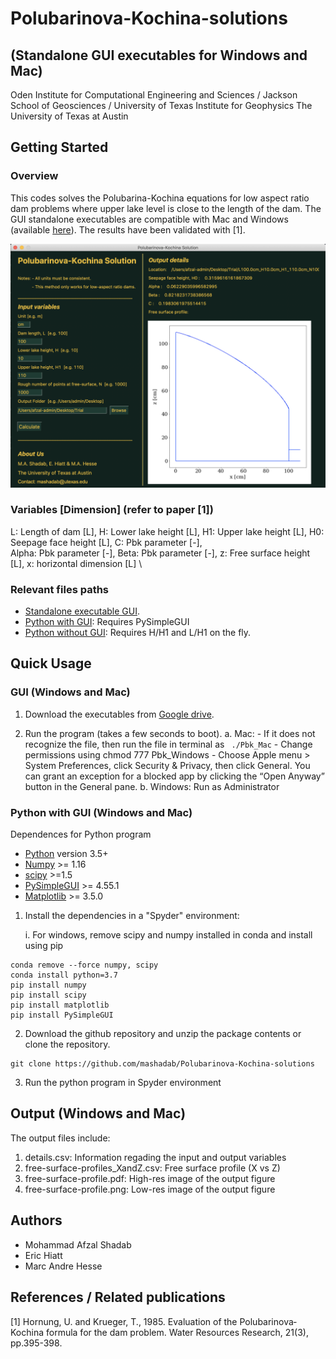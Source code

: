 # Polubarinova-Kochina-solutions
## (Standalone GUI executables for Windows and Mac)
Oden Institute for Computational Engineering and Sciences / Jackson School of Geosciences / University of Texas Institute for Geophysics
The University of Texas at Austin


## Getting Started

### Overview

This codes solves the Polubarina-Kochina equations for low aspect ratio dam problems where upper lake level is close to the length of the dam. The GUI standalone executables are compatible with Mac and Windows (available [here](https://drive.google.com/drive/u/0/folders/184aby8uWy1ZTMGidqhQwq9rfznjocVY1)). The results have been validated with [1].

![cover](/cover/cover.png?raw=true)

### Variables [Dimension] (refer to paper [1])

L: Length of dam [L],   H: Lower lake height [L],   H1: Upper lake height [L],   H0: Seepage face height [L],   C: Pbk parameter [-], \
Alpha: Pbk parameter [-],   Beta:  Pbk parameter [-],   z: Free surface height [L],   x: horizontal dimension [L] \

### Relevant files paths

- [Standalone executable GUI](https://drive.google.com/drive/u/0/folders/184aby8uWy1ZTMGidqhQwq9rfznjocVY1).
- [Python with GUI](https://github.com/mashadab/Polubarinova-Kochina-solutions/blob/main/GUI/Pbk_GUI.py): Requires PySimpleGUI 
- [Python without GUI](https://github.com/mashadab/Polubarinova-Kochina-solutions/blob/main/Pbk.py): Requires H/H1 and L/H1 on the fly. 

## Quick Usage
### GUI (Windows and Mac)

1. Download the executables from [Google drive](https://drive.google.com/drive/u/0/folders/184aby8uWy1ZTMGidqhQwq9rfznjocVY1).

2. Run the program (takes a few seconds to boot). 
    a. Mac: - If it does not recognize the file, then run the file in terminal as ``` ./Pbk_Mac```
            - Change permissions using chmod 777 Pbk_Windows
            - Choose Apple menu > System Preferences, click Security & Privacy, then click General. You can grant an exception for a blocked app by clicking the “Open Anyway” button in the General pane.
    b. Windows: Run as Administrator

### Python with GUI (Windows and Mac)
Dependences for Python program
- [Python](https://www.python.org/) version 3.5+
- [Numpy](http://www.numpy.org/) >= 1.16
- [scipy](https://www.scipy.org/) >=1.5
- [PySimpleGUI](https://pypi.org/project/PySimpleGUI/) >= 4.55.1
- [Matplotlib](https://matplotlib.org/) >= 3.5.0


1. Install the dependencies in a "Spyder" environment:

    i. For windows, remove scipy and numpy installed in conda and install using pip 
```
conda remove --force numpy, scipy
conda install python=3.7
pip install numpy
pip install scipy
pip install matplotlib
pip install PySimpleGUI
```

2. Download the github repository and unzip the package contents or clone the repository.
```
git clone https://github.com/mashadab/Polubarinova-Kochina-solutions
```

3. Run the python program in Spyder environment


## Output (Windows and Mac)
The output files include:

1. details.csv: Information regading the input and output variables
2. free-surface-profiles_XandZ.csv: Free surface profile (X vs Z)
3. free-surface-profile.pdf: High-res image of the output figure
4. free-surface-profile.png: Low-res image of the output figure

## Authors
- Mohammad Afzal Shadab
- Eric Hiatt
- Marc Andre Hesse

<!--- Cite the code: [![DOI](https://zenodo.org/badge/373661080.svg)](https://zenodo.org/badge/latestdoi/373661080) -->


## References / Related publications
[1] Hornung, U. and Krueger, T., 1985. Evaluation of the Polubarinova‐Kochina formula for the dam problem. Water Resources Research, 21(3), pp.395-398.
